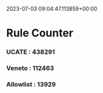 2023-07-03 09:04:47.113859+00:00
# Rule Counter 
 ### UCATE : 438291

 ### Veneto : 112463

 ### Allowlist : 13929